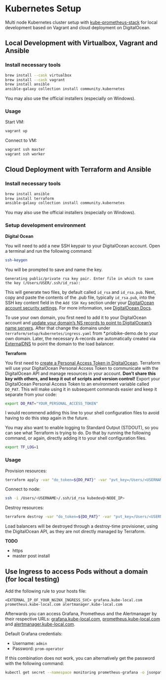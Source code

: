# Kubernetes Setup

Multi node Kubernetes cluster setup with [kube-prometheus-stack](https://github.com/prometheus-operator/kube-prometheus) for local development based on Vagrant and cloud deployment on DigitalOcean.

## Local Development with Virtualbox, Vagrant and Ansible

### Install necessary tools

```sh
brew install --cask virtualbox
brew install --cask vagrant
brew install ansible
ansible-galaxy collection install community.kubernetes
```

You may also use the official installers (especially on Windows).

### Usage

Start VM:

```sh
vagrant up
```

Connect to VM:

```sh
vagrant ssh master
vagrant ssh worker
```

## Cloud Deployment with Terraform and Ansible

### Install necessary tools

```sh
brew install ansible
brew install terraform
ansible-galaxy collection install community.kubernetes
```

You may also use the official installers (especially on Windows).

### Setup development environment

**Digital Ocean**

You will need to add a new SSH keypair to your DigitalOcean account. Open a terminal and run the following command:

```sh
ssh-keygen
```

You will be prompted to save and name the key.

```
Generating public/private rsa key pair. Enter file in which to save the key (/Users/USER/.ssh/id_rsa): 
```

This will generate two files, by default called `id_rsa` and `id_rsa.pub`. Next, copy and paste the contents of the .pub file, typically `id_rsa.pub`, into the SSH key content field in the `Add SSH Key` section under your [DigitalOcean account security settings](https://cloud.digitalocean.com/account/security). For more information, see [DigitalOcean Docs](https://docs.digitalocean.com/products/droplets/how-to/add-ssh-keys/to-account/).

To use your own domain, you first need to add it to your DigitalOcean account and [update your domain’s NS records to point to DigitalOcean’s name servers](https://www.digitalocean.com/community/tutorials/how-to-point-to-digitalocean-nameservers-from-common-domain-registrars). After that change the domains under `terraform/setup/kubernetes/ingress.yaml` from *.priobike-demo.de to your own domain. Later, the necessary A-records are automatically created via [ExternalDNS](https://github.com/kubernetes-sigs/external-dns) to point the domain to the load balancer.

**Terraform**

You first need to [create a Personal Access Token in DigitalOcean](https://docs.digitalocean.com/reference/api/create-personal-access-token/). Terraform will use your DigitalOcean Personal Access Token to communicate with the DigitalOcean API and manage resources in your account. **Don’t share this key with others, and keep it out of scripts and version control!** Export your DigitalOcean Personal Access Token to an environment variable called `DO_PAT`. This will make using it in subsequent commands easier and keep it separate from your code:

```sh
export DO_PAT="YOUR_PERSONAL_ACCESS_TOKEN"
```

I would recommend adding this line to your shell configuration files to avoid having to do this step again in the future.

You may also want to enable logging to Standard Output (STDOUT), so you can see what Terraform is trying to do. Do that by running the following command, or again, directly adding it to your shell configuration files.

```sh
export TF_LOG=1
```

### Usage

Provision resources:
```sh
terraform apply -var "do_token=${DO_PAT}" -var "pvt_key=/Users/<USERNAME>/.ssh/id_rsa" -var "pub_key=/Users/<USERNAME>/.ssh/id_rsa.pub" -auto-approve
```

Connect to node:
```sh
ssh -i /Users/<USERNAME>/.ssh/id_rsa kubedev@<NODE_IP>
```

Destroy resources:
```sh
terraform destroy -var "do_token=${DO_PAT}" -var "pvt_key=/Users/<USERNAME>/.ssh/id_rsa" -var "pub_key=/Users/<USERNAME>/.ssh/id_rsa.pub" -auto-approve
```

Load balancers will be destroyed through a destroy-time provisioner, using the DigitalOcean API, as they are not directly managed by Terraform.

**TODO**
- https
- master post install

## Use Ingress to access Pods without a domain (for local testing)

Add the following rule to your hosts file:

```
<EXTERNAL_IP_OF_YOUR_NGINX_INGRESS_SVC> grafana.kube-local.com prometheus.kube-local.com alertmanager.kube-local.com
```

Afterwards you can access Grafana, Prometheus and the Alertmanager by their respective URLs: [grafana.kube-local.com](http://grafana.kube-local.com), [prometheus.kube-local.com](http://prometheus.kube-local.com) and [alertmanager.kube-local.com](http://alertmanager.kube-local.com).

Default Grafana credentials:

- Username: `admin`
- Password: `prom-operator`

If this combination does not work, you can alternatively get the password with the following command:

```sh
kubectl get secret --namespace monitoring prometheus-grafana -o jsonpath="{.data.admin-password}" | base64 --decode ; echo
```